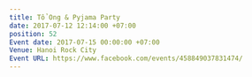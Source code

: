 ```yaml
---
title: Tổ Ong & Pyjama Party
date: 2017-07-12 12:14:00 +07:00
position: 52
Event date: 2017-07-15 00:00:00 +07:00
Venue: Hanoi Rock City
Event URL: https://www.facebook.com/events/458849037831474/
---
```


